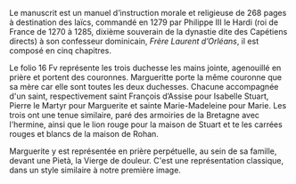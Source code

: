 Le manuscrit est un manuel d’instruction morale et religieuse de 268 pages à destination des laïcs, commandé en 1279 par Philippe III le Hardi (roi de France de 1270 à 1285, dixième souverain de la dynastie dite des Capétiens directs) à son confesseur dominicain, *Frère Laurent d’Orléans*, il est composé en cinq chapitres. 

Le folio 16 Fv représente les trois duchesse les mains jointe, agenouillé en prière et portent des couronnes. Margueritte porte la même couronne que sa mère car elle sont toutes les deux duchesses. Chacune accompagnée d'un saint, respectivement saint François d’Assise pour Isabelle Stuart, Pierre le Martyr pour Marguerite et sainte Marie-Madeleine pour Marie. Les trois ont une tenue similaire, paré des armoiries de la Bretagne avec l'hermine, ainsi que le lion rouge pour la maison de Stuart et te les carrées rouges et blancs de la maison de Rohan.

Marguerite y est représentée en prière perpétuelle, au sein de sa famille, devant une Pietà, la Vierge de douleur. C'est une représentation classique, dans un style similaire à notre première image.